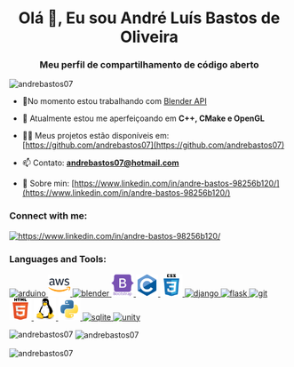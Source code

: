 <h1 align="center">Olá 👋, Eu sou André Luís Bastos de Oliveira</h1>
<h3 align="center">Meu perfil de compartilhamento de código aberto</h3>

<p align="left"> <img src="https://komarev.com/ghpvc/?username=andrebastos07&label=Profile%20views&color=0e75b6&style=flat" alt="andrebastos07" /> </p>

- 🔭No momento estou trabalhando com [Blender API](https://github.com/andrebastos07/TestesAPIBlender)

- 🌱 Atualmente estou me aperfeiçoando em **C++, CMake e OpenGL**

- 👨‍💻 Meus projetos estão disponíveis em: [https://github.com/andrebastos07](https://github.com/andrebastos07)

- 📫 Contato: **andrebastos07@hotmail.com**

- 📄 Sobre min: [https://www.linkedin.com/in/andre-bastos-98256b120/](https://www.linkedin.com/in/andre-bastos-98256b120/)

<h3 align="left">Connect with me:</h3>
<p align="left">
<a href="https://linkedin.com/in/https://www.linkedin.com/in/andre-bastos-98256b120/" target="blank"><img align="center" src="https://raw.githubusercontent.com/rahuldkjain/github-profile-readme-generator/master/src/images/icons/Social/linked-in-alt.svg" alt="https://www.linkedin.com/in/andre-bastos-98256b120/" height="30" width="40" /></a>
</p>

<h3 align="left">Languages and Tools:</h3>
<p align="left"> <a href="https://www.arduino.cc/" target="_blank" rel="noreferrer"> <img src="https://cdn.worldvectorlogo.com/logos/arduino-1.svg" alt="arduino" width="40" height="40"/> </a> <a href="https://aws.amazon.com" target="_blank" rel="noreferrer"> <img src="https://raw.githubusercontent.com/devicons/devicon/master/icons/amazonwebservices/amazonwebservices-original-wordmark.svg" alt="aws" width="40" height="40"/> </a> <a href="https://www.blender.org/" target="_blank" rel="noreferrer"> <img src="https://download.blender.org/branding/community/blender_community_badge_white.svg" alt="blender" width="40" height="40"/> </a> <a href="https://getbootstrap.com" target="_blank" rel="noreferrer"> <img src="https://raw.githubusercontent.com/devicons/devicon/master/icons/bootstrap/bootstrap-plain-wordmark.svg" alt="bootstrap" width="40" height="40"/> </a> <a href="https://www.cprogramming.com/" target="_blank" rel="noreferrer"> <img src="https://raw.githubusercontent.com/devicons/devicon/master/icons/c/c-original.svg" alt="c" width="40" height="40"/> </a> <a href="https://www.w3schools.com/css/" target="_blank" rel="noreferrer"> <img src="https://raw.githubusercontent.com/devicons/devicon/master/icons/css3/css3-original-wordmark.svg" alt="css3" width="40" height="40"/> </a> <a href="https://www.djangoproject.com/" target="_blank" rel="noreferrer"> <img src="https://cdn.worldvectorlogo.com/logos/django.svg" alt="django" width="40" height="40"/> </a> <a href="https://flask.palletsprojects.com/" target="_blank" rel="noreferrer"> <img src="https://www.vectorlogo.zone/logos/pocoo_flask/pocoo_flask-icon.svg" alt="flask" width="40" height="40"/> </a> <a href="https://git-scm.com/" target="_blank" rel="noreferrer"> <img src="https://www.vectorlogo.zone/logos/git-scm/git-scm-icon.svg" alt="git" width="40" height="40"/> </a> <a href="https://www.w3.org/html/" target="_blank" rel="noreferrer"> <img src="https://raw.githubusercontent.com/devicons/devicon/master/icons/html5/html5-original-wordmark.svg" alt="html5" width="40" height="40"/> </a> <a href="https://www.linux.org/" target="_blank" rel="noreferrer"> <img src="https://raw.githubusercontent.com/devicons/devicon/master/icons/linux/linux-original.svg" alt="linux" width="40" height="40"/> </a> <a href="https://www.python.org" target="_blank" rel="noreferrer"> <img src="https://raw.githubusercontent.com/devicons/devicon/master/icons/python/python-original.svg" alt="python" width="40" height="40"/> </a> <a href="https://www.sqlite.org/" target="_blank" rel="noreferrer"> <img src="https://www.vectorlogo.zone/logos/sqlite/sqlite-icon.svg" alt="sqlite" width="40" height="40"/> </a> <a href="https://unity.com/" target="_blank" rel="noreferrer"> <img src="https://www.vectorlogo.zone/logos/unity3d/unity3d-icon.svg" alt="unity" width="40" height="40"/> </a> </p>

<p><img align="left" src="https://github-readme-stats.vercel.app/api/top-langs?username=andrebastos07&show_icons=true&theme=dark&locale=en&layout=compact" alt="andrebastos07" /></p>

<p>&nbsp;<img align="center" src="https://github-readme-stats.vercel.app/api?username=andrebastos07&show_icons=true&theme=dark&locale=en" alt="andrebastos07" /></p>

<p><img align="center" src="https://github-readme-streak-stats.herokuapp.com/?user=andrebastos07&theme=dark" alt="andrebastos07" /></p>

<!--

![banner](https://w7.pngwing.com/pngs/788/957/png-transparent-graphics-font-line-google-adwords-banner-orange-google-adwords-banner-line.png)
**andrebastos07/andrebastos07** is a ✨ _special_ ✨ repository because its `README.md` (this file) appears on your GitHub profile.

Here are some ideas to get you started:

- 🔭 I’m currently working on ...
- 🌱 I’m currently learning ...
- 👯 I’m looking to collaborate on ...
- 🤔 I’m looking for help with ...
- 💬 Ask me about ...
- 📫 How to reach me: ...
- 😄 Pronouns: ...
- ⚡ Fun fact: ...
-->
